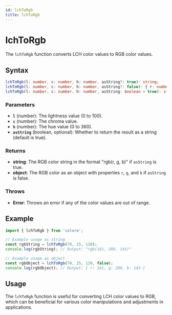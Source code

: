 ```yaml
---
id: lchToRgb
title: lchToRgb
---
```


# lchToRgb

The `lchToRgb` function converts LCH color values to RGB color values.

## Syntax

```typescript
lchToRgb(l: number, c: number, h: number, asString?: true): string;
lchToRgb(l: number, c: number, h: number, asString?: false): { r: number; g: number; b: number };
lchToRgb(l: number, c: number, h: number, asString: boolean = true): string | { r: number; g: number; b: number };
```

### Parameters

- **`l`** (number): The lightness value (0 to 100).
- **`c`** (number): The chroma value.
- **`h`** (number): The hue value (0 to 360).
- **`asString`** (boolean, optional): Whether to return the result as a string (default is true).

### Returns

- **string**: The RGB color string in the format "rgb(r, g, b)" if `asString` is true.
- **object**: The RGB color as an object with properties `r`, `g`, and `b` if `asString` is false.

### Throws

- **Error**: Throws an error if any of the color values are out of range.

## Example

```typescript
import { lchToRgb } from 'colore';

// Example usage as string
const rgbString = lchToRgb(70, 25, 120);
console.log(rgbString); // Output: "rgb(161, 209, 143)"

// Example usage as object
const rgbObject = lchToRgb(70, 25, 120, false);
console.log(rgbObject); // Output: { r: 161, g: 209, b: 143 }
```

## Usage

The `lchToRgb` function is useful for converting LCH color values to RGB, which can be beneficial for various color manipulations and adjustments in applications.
